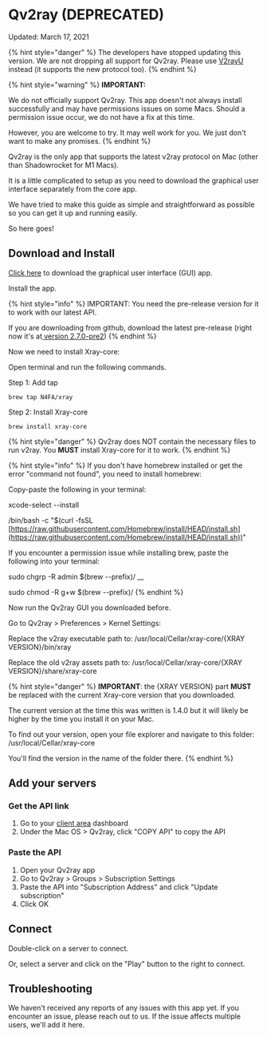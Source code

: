 # Qv2ray (DEPRECATED)

Updated: March 17, 2021

{% hint style="danger" %}
The developers have stopped updating this version. We are not dropping all support for Qv2ray. Please use [V2rayU](v2rayu.md) instead (it supports the new protocol too).
{% endhint %}

{% hint style="warning" %}
**IMPORTANT:**

We do not officially support Qv2ray. This app doesn't not always install successfully and may have permissions issues on some Macs. Should a permission issue occur, we do not have a fix at this time.&#x20;

However, you are welcome to try. It may well work for you. We just don't want to make any promises.
{% endhint %}

Qv2ray is the only app that supports the latest v2ray protocol on Mac (other than Shadowrocket for M1 Macs).

It is a little complicated to setup as you need to download the graphical user interface separately from the core app.&#x20;

We have tried to make this guide as simple and straightforward as possible so you can get it up and running easily.

So here goes!

## Download and Install

[Click here](https://wannaflix.com/dl.php?type=d\&id=33) to download the graphical user interface (GUI) app.

Install the app.

{% hint style="info" %}
IMPORTANT: You need the pre-release version for it to work with our latest API.

If you are downloading from github, download the latest pre-release (right now it's at[ version 2.7.0-pre2](https://github.com/Qv2ray/Qv2ray/releases/download/v2.7.0-pre2/Qv2ray.v2.7.0-pre2.macOS-x64.dmg))
{% endhint %}

Now we need to install Xray-core:

Open terminal and run the following commands.

Step 1: Add tap

```
brew tap N4FA/xray
```

Step 2: Install Xray-core

```
brew install xray-core
```

{% hint style="danger" %}
Qv2ray does NOT contain the necessary files to run v2ray. You **MUST** install Xray-core for it to work.
{% endhint %}

{% hint style="info" %}
If you don't have homebrew installed or get the error "command not found", you need to install homebrew:

Copy-paste the following in your terminal:

xcode-select --install

/bin/bash -c "$(curl -fsSL [https://raw.githubusercontent.com/Homebrew/install/HEAD/install.sh](https://raw.githubusercontent.com/Homebrew/install/HEAD/install.sh))"

If you encounter a permission issue while installing brew, paste the following into your terminal:

sudo chgrp -R admin $(brew --prefix)/ __&#x20;

sudo chmod -R g+w $(brew --prefix)/
{% endhint %}

Now run the Qv2ray GUI you downloaded before.

Go to Qv2ray > Preferences > Kernel Settings:

Replace the v2ray executable path to: /usr/local/Cellar/xray-core/{XRAY VERSION}/bin/xray

Replace the old v2ray assets path to: /usr/local/Cellar/xray-core/{XRAY VERSION}/share/xray-core

{% hint style="danger" %}
**IMPORTANT**: the {XRAY VERSION} part **MUST** be replaced with the current Xray-core version that you downloaded.&#x20;

The current version at the time this was written is 1.4.0 but  it will likely be higher by the time you install it on your Mac.

To find out your version, open your file explorer and navigate to this folder: /usr/local/Cellar/xray-core

You'll find the version in the name of the folder there.
{% endhint %}

## Add your servers

### Get the API link

1. Go to your [client area](https://wannaflix.com/clientarea.php) dashboard
2. Under the Mac OS > Qv2ray, click "COPY API" to copy the API

### Paste the API

1. Open your Qv2ray app
2. Go to Qv2ray > Groups > Subscription Settings
3. Paste the API into "Subscription Address" and click "Update subscription"
4. Click OK

## Connect

Double-click on a server to connect.

Or, select a server and click on the "Play" button to the right to connect.

## Troubleshooting

We haven't received any reports of any issues with this app yet. If you encounter an issue, please reach out to us. If the issue affects multiple users, we'll add it here.
